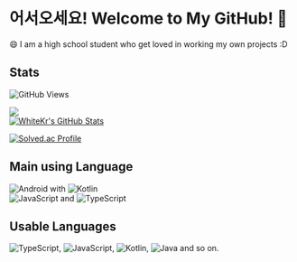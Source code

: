 # 어서오세요! Welcome to My GitHub! 🌱

😄 I am a high school student who get loved in working my own projects :D

## Stats
![GitHub Views](https://komarev.com/ghpvc/?username=WhiteKr&color=FAC151)

<a href="https://github.com/WhiteKr/WhiteKr">
  <img align="center" src="https://github-readme-stats.vercel.app/api/top-langs/?username=WhiteKr&hide=l&title_color=FAEA88&text_color=CCC&icon_color=A9FF3F&bg_color=323232" />
</a>
<br>
<a href="https://github.com/WhiteKr/WhiteKr">
  <img align="center" src="https://github-readme-stats.vercel.app/api?username=WhiteKr&show_icons=true&line_height=27&count_private=true&title_color=FAEA88&text_color=CCC&icon_color=A9FF3F&bg_color=323232" alt="WhiteKr's GitHub Stats" />
</a>

[![Solved.ac Profile](http://mazassumnida.wtf/api/v2/generate_badge?boj=whitekr)](https://solved.ac/whitekr/)

## Main using Language
![Android](https://img.shields.io/badge/Android-3DDC84?style=for-the-badge&logo=android&logoColor=white) with
![Kotlin](https://img.shields.io/badge/Kotlin-0095D5?&style=for-the-badge&logo=kotlin&logoColor=white)  
![JavaScript](https://img.shields.io/badge/JavaScript-F7DF1E?style=for-the-badge&logo=javascript&logoColor=black) and 
![TypeScript](https://img.shields.io/badge/TypeScript-007ACC?style=for-the-badge&logo=typescript&logoColor=white)

## Usable Languages
![TypeScript](https://img.shields.io/badge/TypeScript-007ACC?style=for-the-badge&logo=typescript&logoColor=white),
![JavaScript](https://img.shields.io/badge/JavaScript-F7DF1E?style=for-the-badge&logo=javascript&logoColor=black),
![Kotlin](https://img.shields.io/badge/Kotlin-0095D5?&style=for-the-badge&logo=kotlin&logoColor=white),
![Java](https://img.shields.io/badge/Java-ED8B00?style=for-the-badge&logo=java&logoColor=white) and so on.
